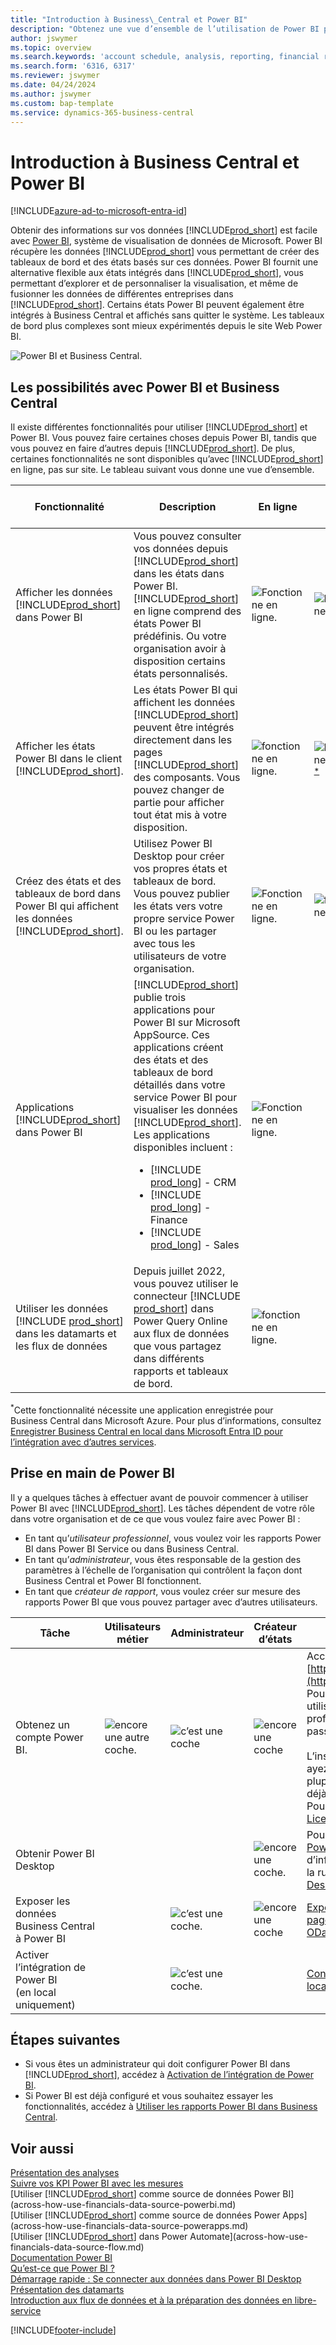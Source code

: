 ```yaml
---
title: "Introduction à Business\_Central et Power BI"
description: "Obtenez une vue d’ensemble de l’utilisation de Power BI pour obtenir des informations et des indicateurs de performance clés à partir de vos données Business\_Central."
author: jswymer
ms.topic: overview
ms.search.keywords: 'account schedule, analysis, reporting, financial report, business intelligence, KPI'
ms.search.form: '6316, 6317'
ms.reviewer: jswymer
ms.date: 04/24/2024
ms.author: jswymer
ms.custom: bap-template
ms.service: dynamics-365-business-central
---
```

# Introduction à Business Central et Power BI

[!INCLUDE[azure-ad-to-microsoft-entra-id](~/../shared-content/shared/azure-ad-to-microsoft-entra-id.md)]

Obtenir des informations sur vos données [!INCLUDE[prod_short](includes/prod_short.md)] est facile avec [Power BI](https://powerbi.microsoft.com), système de visualisation de données de Microsoft. Power BI récupère les données [!INCLUDE[prod_short](includes/prod_short.md)] vous permettant de créer des tableaux de bord et des états basés sur ces données. Power BI fournit une alternative flexible aux états intégrés dans [!INCLUDE[prod_short](includes/prod_short.md)], vous permettant d’explorer et de personnaliser la visualisation, et même de fusionner les données de différentes entreprises dans [!INCLUDE[prod_short](includes/prod_short.md)]. Certains états Power BI peuvent également être intégrés à Business Central et affichés sans quitter le système. Les tableaux de bord plus complexes sont mieux expérimentés depuis le site Web Power BI.

![Power BI et Business Central.](media/power-bi-intro.png)

## Les possibilités avec Power BI et Business Central

Il existe différentes fonctionnalités pour utiliser [!INCLUDE[prod_short](includes/prod_short.md)] et Power BI. Vous pouvez faire certaines choses depuis Power BI, tandis que vous pouvez en faire d’autres depuis [!INCLUDE[prod_short](includes/prod_short.md)]. De plus, certaines fonctionnalités ne sont disponibles qu’avec [!INCLUDE[prod_short](includes/prod_short.md)] en ligne, pas sur site. Le tableau suivant vous donne une vue d’ensemble.

|Fonctionnalité|Description|En ligne|Local|En savoir plus|
|-------|-----------|--------------|-----------|----------------|
|Afficher les données [!INCLUDE[prod_short](includes/prod_short.md)] dans Power BI|Vous pouvez consulter vos données depuis [!INCLUDE[prod_short](includes/prod_short.md)] dans les états dans Power BI. [!INCLUDE[prod_short](includes/prod_short.md)] en ligne comprend des états Power BI prédéfinis. Ou votre organisation avoir à disposition certains états personnalisés.|![Fonctionne en ligne.](media/check.png)|![Fonctionne en local](media/check.png)|[Ici...](across-working-with-powerbi.md)|
|Afficher les états Power BI dans le client [!INCLUDE[prod_short](includes/prod_short.md)].| Les états Power BI qui affichent les données [!INCLUDE[prod_short](includes/prod_short.md)] peuvent être intégrés directement dans les pages [!INCLUDE[prod_short](includes/prod_short.md)] des composants. Vous pouvez changer de partie pour afficher tout état mis à votre disposition. |![fonctionne en ligne.](media/check.png)|![Fonctionne en local](media/check.png)<sup>[*](#onprem)</sup>|[Ici...](across-working-with-powerbi.md).|
|Créez des états et des tableaux de bord dans Power BI qui affichent les données [!INCLUDE[prod_short](includes/prod_short.md)].|Utilisez Power BI Desktop pour créer vos propres états et tableaux de bord. Vous pouvez publier les états vers votre propre service Power BI ou les partager avec tous les utilisateurs de votre organisation.|![Fonctionne en ligne.](media/check.png)|![fonctionne en local](media/check.png)|[Ici...](across-how-use-financials-data-source-powerbi.md)|
|Applications [!INCLUDE[prod_short](includes/prod_short.md)] dans Power BI| [!INCLUDE[prod_short](includes/prod_short.md)] publie trois applications pour Power BI sur Microsoft AppSource. Ces applications créent des états et des tableaux de bord détaillés dans votre service Power BI pour visualiser les données [!INCLUDE[prod_short](includes/prod_short.md)]. Les applications disponibles incluent : <ul><li>[!INCLUDE [prod_long](includes/prod_long.md)] - CRM </li><li>[!INCLUDE [prod_long](includes/prod_long.md)] - Finance </li><li>[!INCLUDE [prod_long](includes/prod_long.md)] - Sales </li></ul>  |![Fonctionne en ligne.](media/check.png)||[Ici...](across-powerbi-business-central-apps.md)|
|Utiliser les données [!INCLUDE [prod_short](includes/prod_short.md)] dans les datamarts et les flux de données|Depuis juillet 2022, vous pouvez utiliser le connecteur [!INCLUDE [prod_short](includes/prod_short.md)] dans Power Query Online aux flux de données que vous partagez dans différents rapports et tableaux de bord.|![fonctionne en ligne.](media/check.png)||[Ici...](across-powerbi-business-central-apps.md)|

<a name="onprem"><sup>*</sup></a>Cette fonctionnalité nécessite une application enregistrée pour Business Central dans Microsoft Azure. Pour plus d’informations, consultez [Enregistrer Business Central en local dans Microsoft Entra ID pour l’intégration avec d’autres services](/dynamics365/business-central/dev-itpro/administration/register-app-azure).

## Prise en main de Power BI

Il y a quelques tâches à effectuer avant de pouvoir commencer à utiliser Power BI avec [!INCLUDE[prod_short](includes/prod_short.md)].<!-- Some of the tasks are typically only done by administrators or super users.--> Les tâches dépendent de votre rôle dans votre organisation et de ce que vous voulez faire avec Power BI :

- En tant qu’*utilisateur professionnel*, vous voulez voir les rapports Power BI dans Power BI Service ou dans Business Central.
- En tant qu’*administrateur*, vous êtes responsable de la gestion des paramètres à l’échelle de l’organisation qui contrôlent la façon dont Business Central et Power BI fonctionnent.
- En tant que *créateur de rapport*, vous voulez créer sur mesure des rapports Power BI que vous pouvez partager avec d’autres utilisateurs.

|Tâche|Utilisateurs métier|Administrateur|Créateur d’états|Plus d'informations|
|----|-------------|-------------|-----------------------|----------------|
|Obtenez un compte Power BI.|![encore une autre coche.](media/check.png)|![c’est une coche](media/check.png)|![encore une coche](media/check.png)|Accédez à [https://powerbi.microsoft.com](https://powerbi.microsoft.com). Pour vous inscrire à un compte, utilisez votre adresse e-mail professionnelle et votre mot de passe. <br /><br/>L’inscription nécessite que vous ayez une licence, mais dans la plupart des cas, vous devriez déjà avoir une licence gratuite. Pour en savoir plus, voir [Licences Power BI](admin-powerbi-setup.md#license).|
|Obtenir Power BI Desktop|||![encore une coche.](media/check.png)|Pour télécharger, accédez à [Power BI Desktop](https://powerbi.microsoft.com/desktop/). Pour plus d’informations, reportez-vous à la rubrique [Obtenir Power BI Desktop](/power-bi/fundamentals/desktop-get-the-desktop).
|Exposer les données Business Central à Power BI||![c’est une coche.](media/check.png)|![encore une coche](media/check.png)|[Exposer des données via des pages API ou des services Web OData](admin-powerbi-setup.md#exposedata)
|Activer l’intégration de Power BI<br />(en local uniquement)||![c’est une coche.](media/check.png)||[Configurer Business Central en local pour l’intégration Power BI](across-working-with-business-central-in-powerbi.md#setup)|


## Étapes suivantes

- Si vous êtes un administrateur qui doit configurer Power BI dans [!INCLUDE[prod_short](includes/prod_short.md)], accédez à [Activation de l’intégration de Power BI](admin-powerbi-setup.md).
- Si Power BI est déjà configuré et vous souhaitez essayer les fonctionnalités, accédez à [Utiliser les rapports Power BI dans Business Central](across-working-with-powerbi.md).

## Voir aussi

[Présentation des analyses](reports-bi-reporting.md)   
[Suivre vos KPI Power BI avec les mesures](track-kpis-with-power-bi-metrics.md)   
[Utiliser [!INCLUDE[prod_short](includes/prod_short.md)] comme source de données Power BI](across-how-use-financials-data-source-powerbi.md)  
[Utiliser [!INCLUDE[prod_short](includes/prod_short.md)] comme source de données Power Apps](across-how-use-financials-data-source-powerapps.md)  
[Utiliser [!INCLUDE[prod_short](includes/prod_short.md)] dans Power Automate](across-how-use-financials-data-source-flow.md)  
[Documentation Power BI](/power-bi/)  
[Qu’est-ce que Power BI ?](/power-bi/fundamentals/power-bi-overview)  
[Démarrage rapide : Se connecter aux données dans Power BI Desktop](/power-bi/desktop-quickstart-connect-to-data)  
[Présentation des datamarts](/power-bi/transform-model/datamarts/datamarts-overview)  
[Introduction aux flux de données et à la préparation des données en libre-service](/power-bi/transform-model/dataflows/dataflows-introduction-self-service)  

[!INCLUDE[footer-include](includes/footer-banner.md)]
